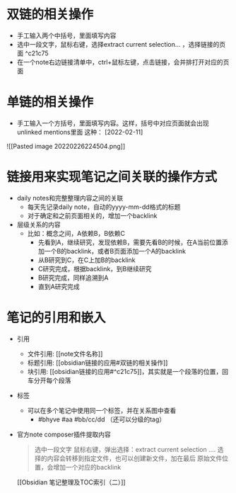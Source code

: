 # 双链的相关操作
- 手工输入两个中括号，里面填写内容
- 选中一段文字，鼠标右键，选择extract current selection... ，选择链接的页面 ^c21c75
- 在一个note右边链接清单中，ctrl+鼠标左键，点击链接，会并排打开对应的页面




# 单链的相关操作
- 手工输入一个方括号，里面填写内容。这样，括号中对应页面就会出现unlinked mentions里面
	这种： [2022-02-11]

![[Pasted image 20220226224504.png]]


# 链接用来实现笔记之间关联的操作方式
- daily notes和完整整理内容之间的关联
	- 每天先记录daily note，自动的yyyy-mm-dd格式的标题
	- 对于确定和之前页面相关的，增加一个backlink
- 层级关系的内容
	- 比如：概念之间，A依赖B，B依赖C
		- 先看到A，继续研究，发现依赖B，需要先看B的时候，在A当前位置添加一个B的backlink，或者B页面添加一个A的backlink
		- 从B研究到C，在C上加B的backlink
		- C研究完成，根据backlink，到B继续研究
		- B研究完成，同样追溯到A
		- 直到A研究完成


# 笔记的引用和嵌入
- 引用
	- 文件引用: [[note文件名称]]
	- 标题引用: [[obsidian链接的应用#双链的相关操作]]
	- 块引用: [[obsidian链接的应用#^c21c75]]，其实就是一个段落的位置，回车分开每个段落
- 标签
	- 可以在多个笔记中使用同一个标签，并在关系图中查看
		- #bhyve  #aa #bb/cc/dd （还可以分级的tag）
- 官方note composer插件提取内容
	> 选中一段文字
	> 鼠标右键，弹出选择：extract current selection ....
	> 选择的内容会转移到指定文件，也可以创建新文件，加在最后
	> 原始文件位置，会增加一个对应的backlink
	
	[[Obsidian 笔记整理及TOC索引（二）]]
